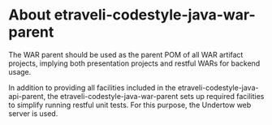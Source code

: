 # About etraveli-codestyle-java-war-parent

The WAR parent should be used as the parent POM of all WAR artifact projects, implying both presentation
projects and restful WARs for backend usage.

In addition to providing all facilities included in the etraveli-codestyle-java-api-parent, the 
etraveli-codestyle-java-war-parent sets up required facilities to simplify running restful unit tests. 
For this purpose, the Undertow web server is used.